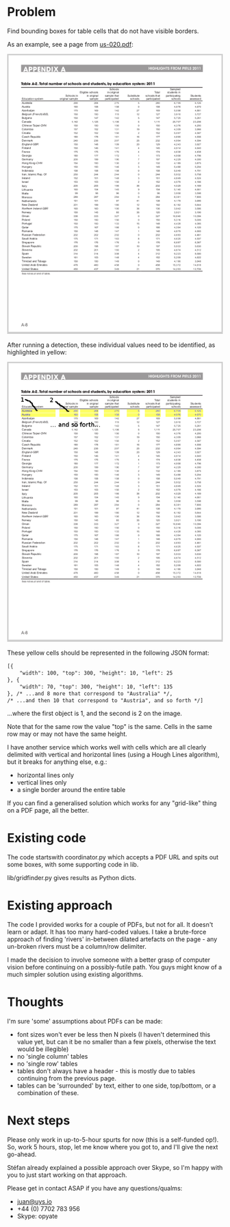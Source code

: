 # Problem

Find bounding boxes for table cells that do not have visible borders.

As an example, see a page from [us-020.pdf](samples/us-020.pdf):

![sample-pdf.png](SPEC/sample-pdf.png)

After running a detection, these individual values need to be identified, as highlighted in yellow:

![sample-pdf-identified.png](SPEC/sample-pdf-identified.png)

These yellow cells should be represented in the following JSON format:

    [{
        "width": 100, "top": 300, "height": 10, "left": 25
    }, {
        "width": 70, "top": 300, "height": 10, "left": 135
    }, /* ...and 8 more that correspond to "Australia" */,
    /* ...and then 10 that correspond to "Austria", and so forth */]

...where the first object is 1, and the second is 2 on the image.

Note that for the same row the value "top" is the same. Cells in the same row may or may not have the same height.

I have another service which works well with cells which are all clearly delimited with vertical and horizontal lines (using a Hough Lines algorithm), but it breaks for anything else, e.g.:

* horizontal lines only
* vertical lines only
* a single border around the entire table

If you can find a generalised solution which works for any "grid-like" thing on a PDF page, all the better.

# Existing code

The code startswith coordinator.py which accepts a PDF URL and spits out some boxes, with some supporting code in lib.

lib/gridfinder.py gives results as Python dicts.

# Existing approach

The code I provided works for a couple of PDFs, but not for all. It doesn't learn or adapt. It has too many hard-coded values. I take a brute-force approach of finding 'rivers' in-between dilated artefacts on the page - any un-broken rivers must be a column/row delimiter.

I made the decision to involve someone with a better grasp of computer vision before continuing on a possibly-futile path. You guys might know of a much simpler solution using existing algorithms.

# Thoughts

I'm sure 'some' assumptions about PDFs can be made:

* font sizes won't ever be less then N pixels (I haven't determined this value yet, but can it be no smaller than a few pixels, otherwise the text would be illegible)
* no 'single column' tables
* no 'single row' tables
* tables don't always have a header - this is mostly due to tables continuing from the previous page.
* tables can be 'surrounded' by text, either to one side, top/bottom, or a combination of these.

# Next steps

Please only work in up-to-5-hour spurts for now (this is a self-funded op!). So, work 5 hours, stop, let me know where you got to, and I'll give the next go-ahead.

Stéfan already explained a possible approach over Skype, so I'm happy with you to just start working on that approach.

Please get in contact ASAP if you have any questions/qualms:

* juan@uys.io
* +44 (0) 7702 783 956
* Skype: opyate

